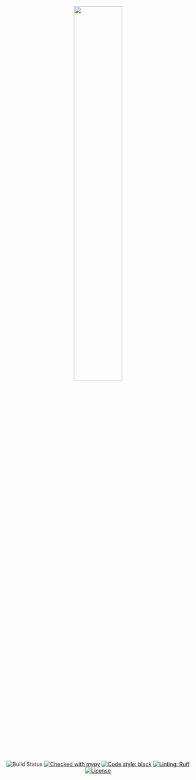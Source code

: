 <div align="center">
  <img src="https://github.com/brenodupin/tigre/releases/download/v0.1.0-alpha/tigre_logo.png" width="50%">

![Build Status](https://img.shields.io/badge/tests-in_development-yellow)
[![Checked with mypy](https://www.mypy-lang.org/static/mypy_badge.svg)](https://mypy-lang.org/)
[![Code style: black](https://img.shields.io/badge/code%20style-black-000000.svg)](https://github.com/psf/black)
[![Linting: Ruff](https://img.shields.io/endpoint?url=https://raw.githubusercontent.com/charliermarsh/ruff/main/assets/badge/v2.json)](https://github.com/astral-sh/ruff)
[![License](https://img.shields.io/badge/license-MIT-purple)](https://github.com/brenodupin/gdt/blob/master/LICENSE)
</div>